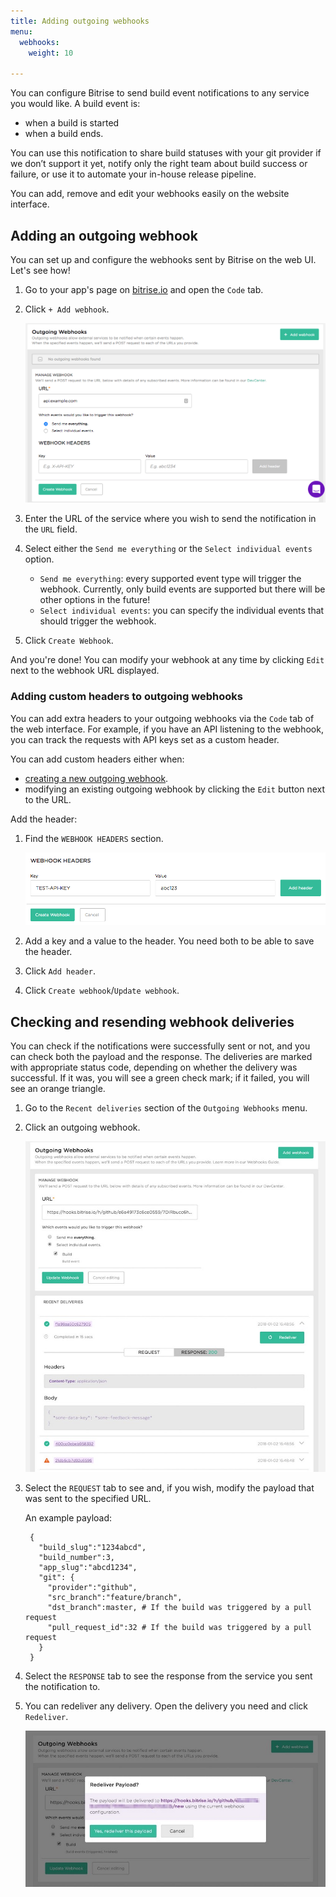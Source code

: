```yaml
---
title: Adding outgoing webhooks
menu:
  webhooks:
    weight: 10

---
```

You can configure Bitrise to send build event notifications to any service you would like. A build event is:

- when a build is started
- when a build ends.

You can use this notification to share build statuses with your git provider if we don’t support it yet, notify only the right team about build success or failure, or use it to automate your in-house release pipeline.

You can add, remove and edit your webhooks easily on the website interface.

## Adding an outgoing webhook

You can set up and configure the webhooks sent by Bitrise on the web UI. Let's see how!

1. Go to your app's page on [bitrise.io](https://www.bitrise.io) and open the `Code` tab.

1. Click `+ Add webhook`.

    ![Adding outgoing webhook](/img/webhooks/adding-outgoing.png)

1. Enter the URL of the service where you wish to send the notification in the `URL` field.

1. Select either the `Send me everything` or the `Select individual events` option.

    - `Send me everything`: every supported event type will trigger the webhook. Currently, only build events are supported but there will be other options in the future!
    - `Select individual events`: you can specify the individual events that should trigger the webhook.

1. Click `Create Webhook`.

And you're done! You can modify your webhook at any time by clicking `Edit` next to the webhook URL displayed.

### Adding custom headers to outgoing webhooks

You can add extra headers to your outgoing webhooks via the `Code` tab of the web interface. For example, if you have an API listening to the webhook, you can track the requests with API keys set as a custom header.

You can add custom headers either when:

- [creating a new outgoing webhook](/webhooks/adding-outgoing-webhooks#adding-an-outgoing-webhook).
- modifying an existing outgoing webhook by clicking the `Edit` button next to the URL.

Add the header:

1. Find the `WEBHOOK HEADERS` section.

    ![Webhook headers](/img/webhooks/webhook-headers.png)

1. Add a key and a value to the header. You need both to be able to save the header.

1. Click `Add header`.

1. Click `Create webhook`/`Update webhook`.

## Checking and resending webhook deliveries

You can check if the notifications were successfully sent or not, and you can check both the payload and the response. The deliveries are marked with appropriate status code, depending on whether the delivery was successful. If it was, you will see a green check mark; if it failed, you will see an orange triangle.

1. Go to the `Recent deliveries` section of the `Outgoing Webhooks` menu.

1. Click an outgoing webhook.

    ![Outgoing webhook](/img/webhooks/outgoing-webhook.jpeg)

1. Select the `REQUEST` tab to see and, if you wish, modify the payload that was sent to the specified URL.

    An example payload:

        {
          "build_slug":"1234abcd",
          "build_number":3,
          "app_slug":"abcd1234",
          "git": {
            "provider":"github",
            "src_branch":"feature/branch",
            "dst_branch":master, # If the build was triggered by a pull request
            "pull_request_id":32 # If the build was triggered by a pull request
          }
        }

1. Select the `RESPONSE` tab to see the response from the service you sent the notification to.

1. You can redeliver any delivery. Open the delivery you need and click `Redeliver`.

    ![Redeliver](/img/webhooks/redeliver-payload.jpeg)